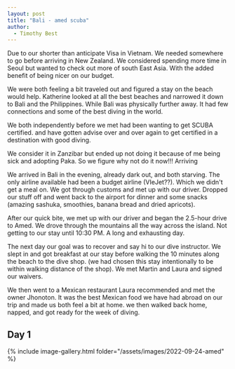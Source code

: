 ```yaml
---
layout: post
title: "Bali - amed scuba"
author:
  - Timothy Best
---
```


Due to our shorter than anticipate Visa in Vietnam. We needed somewhere to go before arriving in New Zealand. We considered spending more time in Seoul but wanted to check out more of south East Asia. With the added benefit of being nicer on our budget.

We were both feeling a bit traveled out and figured a stay on the beach would help. Katherine looked at all the best beaches and narrowed it down to Bali and the Philippines. While Bali was physically further away. It had few connections and some of the best diving in the world.

We both independently before we met had been wanting to get SCUBA certified. and have gotten advise over and over again to get certified in a destination with good diving.

We consider it in Zanzibar but ended up not doing it because of me being sick and adopting Paka. So we figure why not do it now!!!
Arriving

We arrived in Bali in the evening, already dark out, and both starving. The only airline available had been a budget airline (VIeJet??). Which we didn't get a meal on. We got through customs and met up with our driver. Dropped our stuff off and went back to the airport for dinner and some snacks (amazing sashuka, smoothies, banana bread and dried apricots).

After our quick bite, we met up with our driver and began the 2.5-hour drive to Amed. We drove through the mountains all the way across the island. Not getting to our stay until 10:30 PM. A long and exhausting day.

The next day our goal was to recover and say hi to our dive instructor. We slept in and got breakfast at our stay before walking the 10 minutes along the beach to the dive shop. (we had chosen this stay intentionally to be within walking distance of the shop). We met Martin and Laura and signed our waivers.

We then went to a Mexican restaurant Laura recommended and met the owner Jhonoton. It was the best Mexican food we have had abroad on our trip and made us both feel a bit at home. we then walked back home, napped, and got ready for the week of diving.

## Day 1

{% include image-gallery.html folder="/assets/images/2022-09-24-amed" %}
